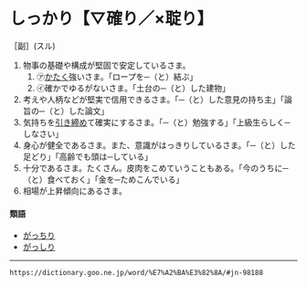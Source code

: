 # しっかり【▽確り／×聢り】
［副］(スル)

1. 物事の基礎や構成が堅固で安定しているさま。
	1. ㋐[かたく](硬く（かたく）)強いさま。「ロープを─（と）結ぶ」
	2. ㋑確かでゆるがないさま。「土台の─（と）した建物」
2. 考えや人柄などが堅実で信用できるさま。「─（と）した意見の持ち主」「論旨の─（と）した論文」
3. 気持ちを[引き締め](%E3%81%B2%E3%81%8D%E3%81%97%E3%82%81%E3%82%8B%EF%BC%88%E5%BC%95%EF%BC%88%E3%81%8D%EF%BC%89%E7%B7%A0%E3%82%81%E3%82%8B%EF%BC%89)て確実にするさま。「─（と）勉強する」「上級生らしく─しなさい」
4. 身心が健全であるさま。また、意識がはっきりしているさま。「─（と）した足どり」「高齢でも頭は─している」
5. 十分であるさま。たくさん。皮肉をこめていうこともある。「今のうちに─（と）食べておく」「金を─ためこんでいる」
6. 相場が上昇傾向にあるさま。

#### 類語

-   [がっちり](https://dictionary.goo.ne.jp/word/%E3%81%8C%E3%81%A3%E3%81%A1%E3%82%8A/#jn-42827)
-   [がっしり](https://dictionary.goo.ne.jp/word/%E3%81%8C%E3%81%A3%E3%81%97%E3%82%8A/#jn-42748)

---
`https://dictionary.goo.ne.jp/word/%E7%A2%BA%E3%82%8A/#jn-98188`
